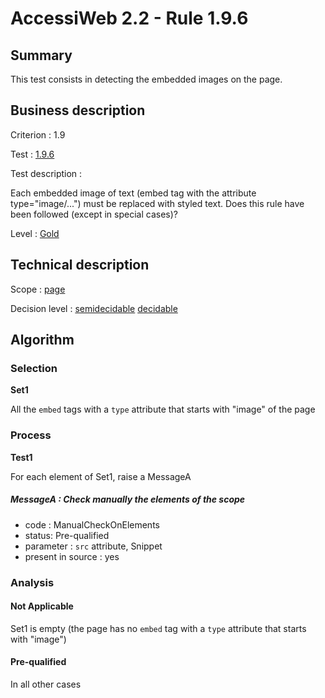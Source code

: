 # AccessiWeb 2.2 - Rule 1.9.6

## Summary

This test consists in detecting the embedded images on the page.

## Business description

Criterion : 1.9

Test : [1.9.6](http://www.accessiweb.org/index.php/accessiweb-22-english-version.html#test-1-9-6)

Test description :

Each embedded image of text (embed tag with the attribute type=&quot;image/...&quot;) must be replaced with styled text. Does this rule have been followed (except in special cases)?

Level : [Gold](/en/category/rules-design/accessiweb-11/level/gold)

## Technical description

Scope : [page](/en/category/rules-design/accessiweb-11/scope/page)

Decision level :
[semidecidable](/en/category/rules-design/accessiweb-11/decision-level/semidecidable)
[decidable](/en/category/rules-design/accessiweb-11/decision-level/decidable)

## Algorithm

### Selection

**Set1**

All the `embed` tags with a `type` attribute that starts with "image" of the page

### Process

**Test1**

For each element of Set1, raise a MessageA

##### MessageA : Check manually the elements of the scope

-   code : ManualCheckOnElements
-   status: Pre-qualified
-   parameter : `src` attribute, Snippet
-   present in source : yes

### Analysis

#### Not Applicable

Set1 is empty (the page has no `embed` tag with a `type` attribute that starts with "image")

#### Pre-qualified

In all other cases
